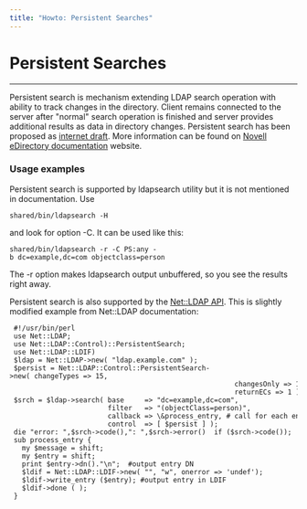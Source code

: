 ```yaml
---
title: "Howto: Persistent Searches"
---
```


# Persistent Searches
-----------------

Persistent search is mechanism extending LDAP search operation with ability to track changes in the directory. Client remains connected to the server after "normal" search operation is finished and server provides additional results as data in directory changes. Persistent search has been proposed as [internet draft](http://www3.ietf.org/proceedings/01mar/I-D/ldapext-psearch-03.txt). More information can be found on [Novell eDirectory documentation](http://www.novell.com/documentation/ndsedir86/index.html?page=/documentation/ndsedir86/taoenu/data/acl2ehr.html) website.

### Usage examples

Persistent search is supported by ldapsearch utility but it is not mentioned in documentation. Use

    shared/bin/ldapsearch -H    

and look for option -C. It can be used like this:

    shared/bin/ldapsearch -r -C PS:any -b dc=example,dc=com objectclass=person    

The -r option makes ldapsearch output unbuffered, so you see the results right away.

Persistent search is also supported by the [Net::LDAP API](http://ldap.perl.org). This is slightly modified example from Net::LDAP documentation:

     #!/usr/bin/perl
     use Net::LDAP;
     use Net::LDAP::Control)::PersistentSearch;
     use Net::LDAP::LDIF)
     $ldap = Net::LDAP->new( "ldap.example.com" );
     $persist = Net::LDAP::Control::PersistentSearch->new( changeTypes => 15,
                                                           changesOnly => 1,
                                                           returnECs => 1 );
     $srch = $ldap->search( base     => "dc=example,dc=com",
                            filter   => "(objectClass=person)",
                            callback => \&process_entry, # call for each entry
                            control  => [ $persist ] );
     die "error: ",$srch->code(),": ",$srch->error()  if ($srch->code());
     sub process_entry {
       my $message = shift;
       my $entry = shift;
       print $entry->dn()."\n";  #output entry DN
       $ldif = Net::LDAP::LDIF->new( "", "w", onerror => 'undef');
       $ldif->write_entry ($entry); #output entry in LDIF
       $ldif->done ( );
     }
